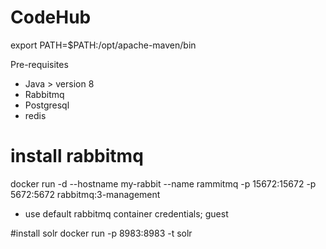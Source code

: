 # CodeHub

export PATH=$PATH:/opt/apache-maven/bin

Pre-requisites
- Java > version 8
- Rabbitmq
- Postgresql
- redis


# install rabbitmq
docker run -d --hostname my-rabbit --name rammitmq -p 15672:15672 -p 5672:5672 rabbitmq:3-management
- use default rabbitmq container credentials; guest

#install solr
docker run -p 8983:8983 -t solr
